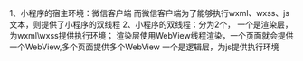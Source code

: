 1、小程序的宿主环境：微信客户端
而微信客户端为了能够执行wxml、wxss、js文本，则提供了小程序的双线程
2、小程序的双线程：分为2个，
一个是渲染层，为wxml\wxss提供执行环境；
渲染层使用WebView线程渲染，一个页面就会提供一个WebView,多个页面提供多个WebView
一个是逻辑层，为js提供执行环境
